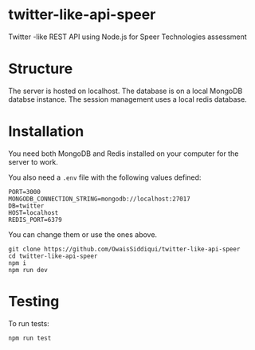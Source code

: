 # twitter-like-api-speer
Twitter -like REST API using Node.js for Speer Technologies assessment

# Structure
The server is hosted on localhost. The database is on a local MongoDB databse instance. The session management uses a local redis database.

# Installation
You need both MongoDB and Redis installed on your computer for the server to work.

You also need a `.env` file with the following values defined:
```
PORT=3000
MONGODB_CONNECTION_STRING=mongodb://localhost:27017
DB=twitter
HOST=localhost
REDIS_PORT=6379
```
You can change them or use the ones above.

```
git clone https://github.com/OwaisSiddiqui/twitter-like-api-speer
cd twitter-like-api-speer
npm i
npm run dev
```

# Testing
To run tests:
```
npm run test
```
